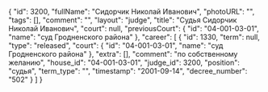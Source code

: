 {
    "id": 3200,
    "fullName": "Сидорчик Николай Иванович",
    "photoURL": "",
    "tags": [],
    "comment": "",
    "layout": "judge",
    "title": "Судья Сидорчик Николай Иванович",
    "court": null,
    "previousCourt": {
        "id": "04-001-03-01",
        "name": "суд Гродненского района"
    },
    "career": [
        {
            "id": 1330,
            "term": null,
            "type": "released",
            "court": {
                "id": "04-001-03-01",
                "name": "суд Гродненского района"
            },
            "extra": [],
            "comment": "по собственному желанию",
            "house_id": "04-001-03-01",
            "judge_id": 3200,
            "position": "судья",
            "term_type": "",
            "timestamp": "2001-09-14",
            "decree_number": "502"
        }
    ]
}